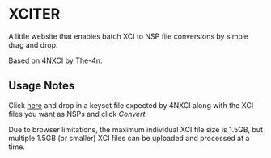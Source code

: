 # XCITER
A little website that enables batch XCI to NSP file conversions by simple drag and drop.

Based on [4NXCI](https://github.com/The-4n/4NXCI) by The-4n.

## Usage Notes
Click [here](https://andweeb.github.io/xciter) and drop in a keyset file expected by 4NXCI along with the XCI files you want as NSPs and click *Convert*.

Due to browser limitations, the maximum individual XCI file size is 1.5GB, but multiple 1.5GB (or smaller) XCI files can be uploaded and processed at a time.
